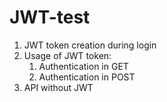 # JWT-test

1. JWT token creation during login
2. Usage of JWT token:
    1. Authentication in GET
    2. Authentication in POST
3. API without JWT
